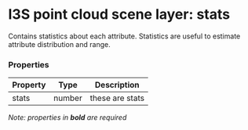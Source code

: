 # I3S point cloud scene layer: stats

Contains statistics about each attribute. Statistics are useful to estimate attribute distribution and range.

### Properties

| Property | Type | Description |
| --- | --- | --- |
| stats | number | these are stats |

*Note: properties in **bold** are required*


